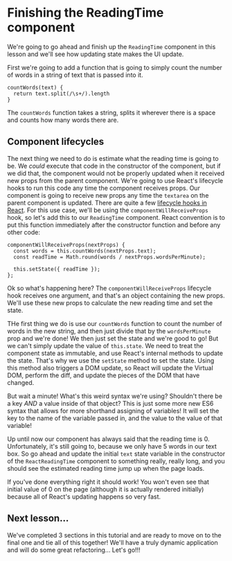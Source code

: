 # Finishing the ReadingTime component

We're going to go ahead and finish up the `ReadingTime` component in this
lesson and we'll see how updating state makes the UI update.

First we're going to add a function that is going to simply count the number
of words in a string of text that is passed into it.

```es6
countWords(text) {
  return text.split(/\s+/).length
}
```

The `countWords` function takes a string, splits it wherever there is a
space and counts how many words there are.

## Component lifecycles

The next thing we need to do is estimate what the reading time is going to be.
We *could* execute that code in the constructor of
the component, but if we did that, the component would not be properly updated
when it received new props from the parent component. We're going to use React's
lifecycle hooks to run this code any time the component receives props. Our
component is going to receive new props any time the `textarea` on the parent
component is updated. There are quite a few
[lifecycle hooks in React](https://facebook.github.io/react/docs/component-specs.html#lifecycle-methods).
For this use case, we'll be using the `componentWillReceiveProps` hook, so let's add
this to our `ReadingTime` component. React convention is to put this function
immediately after the constructor function and before any other code:

```es6
componentWillReceiveProps(nextProps) {
  const words = this.countWords(nextProps.text);
  const readTime = Math.round(words / nextProps.wordsPerMinute);

  this.setState({ readTime });
};
```

Ok so what's happening here? The `componentWillReceiveProps` lifecycle hook
receives one argument, and that's an object containing the new props. We'll use
these new props to calculate the new reading time and set the state.

THe first thing we do is use our `countWords` function to count the number of
words in the new string, and then just divide that by the `wordsPerMinute` prop
and we're done! We then just set the state and we're good to go! But we can't simply update the value
of `this.state`. We need to treat the component state as immutable, and use
React's internal methods to update the state. That's why we use the `setState`
method to set the state. Using this method also triggers a DOM update, so React will
update the Virtual DOM, perform the diff, and update the pieces of the DOM that have changed.

But wait a minute! What's this weird syntax we're using? Shouldn't there be a
key *AND* a value inside of that object? This is just some more new ES6 syntax
that allows for more shorthand assigning of variables! It will set the key to
the name of the variable passed in, and the value to the value of that variable!

Up until now our component has always said that the reading time is 0.
Unfortunately, it's still going to, because we only have 5 words in our text
box. So go ahead and update the initial `text` state variable in the constructor
of the `ReactReadingTime` component to something really, really long, and you
should see the estimated reading time jump up when the page loads.

If you've done everything right it should work! You won't even see that initial
value of 0 on the page (although it is actually rendered initially) because
all of React's updating happens so very fast.

## Next lesson...

We've completed 3 sections in this tutorial and are ready to move on to the
final one and tie all of this together! We'll have a truly dynamic application
and will do some great refactoring... Let's go!!!
